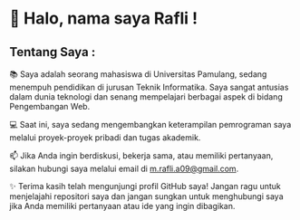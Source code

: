 # 👋 Halo, nama saya Rafli !

## Tentang Saya :
📚 Saya adalah seorang mahasiswa di Universitas Pamulang, sedang menempuh pendidikan di jurusan Teknik Informatika. Saya sangat antusias dalam dunia teknologi dan senang mempelajari berbagai aspek di bidang Pengembangan Web.

💻 Saat ini, saya sedang mengembangkan keterampilan pemrograman saya melalui proyek-proyek pribadi dan tugas akademik.

📫 Jika Anda ingin berdiskusi, bekerja sama, atau memiliki pertanyaan, silakan hubungi saya melalui email di m.rafli.a09@gmail.com.

✨ Terima kasih telah mengunjungi profil GitHub saya! Jangan ragu untuk menjelajahi repositori saya dan jangan sungkan untuk menghubungi saya jika Anda memiliki pertanyaan atau ide yang ingin dibagikan.
